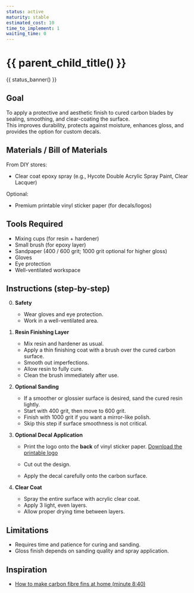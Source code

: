 ```yaml
---
status: active
maturity: stable
estimated_cost: 10
time_to_implement: 1
waiting_time: 0
---
```

# {{ parent_child_title() }}
{{ status_banner() }}

## Goal

To apply a protective and aesthetic finish to cured carbon blades by sealing, smoothing, and clear-coating the surface.  
This improves durability, protects against moisture, enhances gloss, and provides the option for custom decals.

## Materials / Bill of Materials

From DIY stores:
- Clear coat epoxy spray (e.g., Hycote Double Acrylic Spray Paint, Clear Lacquer)

Optional:
- Premium printable vinyl sticker paper (for decals/logos)

## Tools Required

- Mixing cups (for resin + hardener)
- Small brush (for epoxy layer)
- Sandpaper (400 / 600 grit; 1000 grit optional for higher gloss)
- Gloves
- Eye protection
- Well-ventilated workspace

## Instructions (step-by-step)

0. **Safety**
    - Wear gloves and eye protection.
    - Work in a well-ventilated area.

1. **Resin Finishing Layer**
    - Mix resin and hardener as usual.
    - Apply a thin finishing coat with a brush over the cured carbon surface.
    - Smooth out imperfections.
    - Allow resin to fully cure.
    - Clean the brush immediately after use.

2. **Optional Sanding**
    - If a smoother or glossier surface is desired, sand the cured resin lightly.
    - Start with 400 grit, then move to 600 grit.
    - Finish with 1000 grit if you want a mirror-like polish.
    - Skip this step if surface smoothness is not critical.

3. **Optional Decal Application**
    - Print the logo onto the **back** of vinyl sticker paper. [Download the printable logo](logo_for_fins_on_graph_paper_mirrored.png)

     - Cut out the design.
    - Apply the decal carefully onto the carbon surface.

4. **Clear Coat**
    - Spray the entire surface with acrylic clear coat.
    - Apply 3 light, even layers.
    - Allow proper drying time between layers.

## Limitations

- Requires time and patience for curing and sanding.
- Gloss finish depends on sanding quality and spray application.

## Inspiration

- [How to make carbon fibre fins at home (minute 8:40)](https://youtu.be/mB1JW75E_7k?si=SxF3T3McjTknNW6e&t=501)
